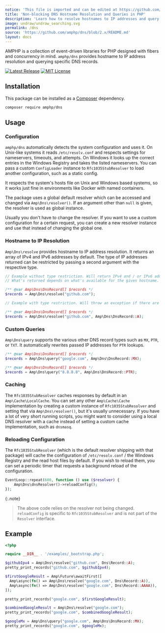 ```yaml
---
notice: 'This file is imported and can be edited at https://github.com/amphp/dns/blob/2.x/README.md'
title: 'Non-blocking DNS Hostname Resolution and Queries in PHP'
description: 'Learn how to resolve hostnames to IP addresses and query records the domain name system.'
image: undraw/undraw_searching.svg
permalink: /dns
source: 'https://github.com/amphp/dns/blob/2.x/README.md'
layout: docs
---
```

AMPHP is a collection of event-driven libraries for PHP designed with fibers and concurrency in mind.
`amphp/dns` provides hostname to IP address resolution and querying specific DNS records.

[![Latest Release](https://img.shields.io/github/release/amphp/dns.svg?style=flat-square)](https://github.com/amphp/dns/releases)
[![MIT License](https://img.shields.io/badge/license-MIT-blue.svg?style=flat-square)](https://github.com/amphp/dns/blob/master/LICENSE)

## Installation

This package can be installed as a [Composer](https://getcomposer.org/) dependency.

```bash
composer require amphp/dns
```

## Usage

### Configuration

`amphp/dns` automatically detects the system configuration and uses it. On Unix-like systems it reads `/etc/resolv.conf` and respects settings for nameservers, timeouts, and attempts. On Windows it looks up the correct entries in the Windows Registry and takes the listed nameservers. You can pass a custom `ConfigLoader` instance to `Rfc1035StubResolver` to load another configuration, such as a static config.

It respects the system's hosts file on Unix and Windows based systems, so it works just fine in environments like Docker with named containers.

The package uses a global default resolver which can be accessed and changed via `Amp\Dns\resolver()`. If an argument other than `null` is given, the resolver is used as global instance.

Usually you don't have to change the resolver. If you want to use a custom configuration for a certain request, you can create a new resolver instance and use that instead of changing the global one.

### Hostname to IP Resolution

`Amp\Dns\resolve` provides hostname to IP address resolution. It returns an array of IPv4 and IPv6 addresses by default. The type of IP addresses returned can be restricted by passing a second argument with the respective type.

```php
// Example without type restriction. Will return IPv4 and / or IPv6 addresses.
// What's returned depends on what's available for the given hostname.

/** @var Amp\Dns\DnsRecord[] $records */
$records = Amp\Dns\resolve("github.com");
```

```php
// Example with type restriction. Will throw an exception if there are no A records.

/** @var Amp\Dns\DnsRecord[] $records */
$records = Amp\Dns\resolve("github.com", Amp\Dns\DnsRecord::A);
```

### Custom Queries

`Amp\Dns\query` supports the various other DNS record types such as `MX`, `PTR`, or `TXT`. It automatically rewrites passed IP addresses for `PTR` lookups.

```php
/** @var Amp\Dns\DnsRecord[] $records */
$records = Amp\Dns\query("google.com", Amp\Dns\DnsRecord::MX);
```

```php
/** @var Amp\Dns\DnsRecord[] $records */
$records = Amp\Dns\query("8.8.8.8", Amp\Dns\DnsRecord::PTR);
```

### Caching

The `Rfc1035StubResolver` caches responses by default in an `Amp\Cache\LocalCache`. You can set any other `Amp\Cache\Cache` implementation by creating a custom instance of `Rfc1035StubResolver` and setting that via `Amp\Dns\resolver()`, but it's usually unnecessary. If you have a lot of very short running scripts, you might want to consider using a local DNS resolver with a cache instead of setting a custom cache implementation, such as `dnsmasq`.

### Reloading Configuration

The `Rfc1035StubResolver` (which is the default resolver shipping with that package) will cache the configuration of `/etc/resolv.conf` / the Windows Registry and the read host files by default. If you wish to reload them, you can set a periodic timer that requests a background reload of the configuration.

```php
EventLoop::repeat(600, function () use ($resolver) {
    Amp\Dns\dnsResolver()->reloadConfig();
});
```

{:.note}
> The above code relies on the resolver not being changed. `reloadConfig` is specific to `Rfc1035StubResolver` and is not part of the `Resolver` interface.

## Example

```php
<?php

require __DIR__ . '/examples/_bootstrap.php';

$githubIpv4 = Amp\Dns\resolve("github.com", Dns\Record::A);
pretty_print_records("github.com", $githubIpv4);

$firstGoogleResult = Amp\Future\awaitFirst([
  Amp\async(fn() => Amp\Dns\resolve("google.com", Dns\Record::A)),
  Amp\async(fn() => Amp\Dns\resolve("google.com", Dns\Record::AAAA)),
]);

pretty_print_records("google.com", $firstGoogleResult);

$combinedGoogleResult = Amp\Dns\resolve("google.com");
pretty_print_records("google.com", $combinedGoogleResult);

$googleMx = Amp\Dns\query("google.com", Amp\Dns\DnsRecord::MX);
pretty_print_records("google.com", $googleMx);
```
